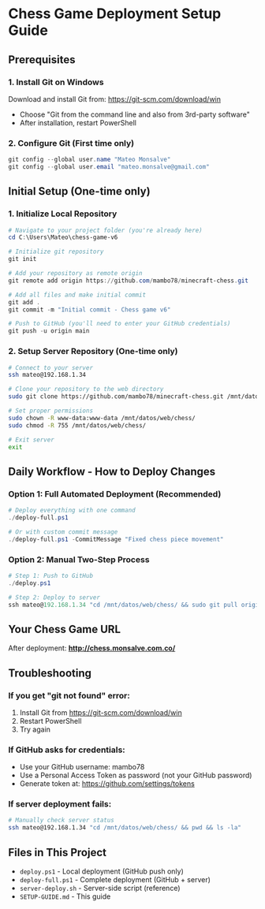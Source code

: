 # Chess Game Deployment Setup Guide

## Prerequisites

### 1. Install Git on Windows
Download and install Git from: https://git-scm.com/download/win
- Choose "Git from the command line and also from 3rd-party software"
- After installation, restart PowerShell

### 2. Configure Git (First time only)
```powershell
git config --global user.name "Mateo Monsalve"
git config --global user.email "mateo.monsalve@gmail.com"
```

## Initial Setup (One-time only)

### 1. Initialize Local Repository
```powershell
# Navigate to your project folder (you're already here)
cd C:\Users\Mateo\chess-game-v6

# Initialize git repository
git init

# Add your repository as remote origin
git remote add origin https://github.com/mambo78/minecraft-chess.git

# Add all files and make initial commit
git add .
git commit -m "Initial commit - Chess game v6"

# Push to GitHub (you'll need to enter your GitHub credentials)
git push -u origin main
```

### 2. Setup Server Repository (One-time only)
```bash
# Connect to your server
ssh mateo@192.168.1.34

# Clone your repository to the web directory
sudo git clone https://github.com/mambo78/minecraft-chess.git /mnt/datos/web/chess/

# Set proper permissions
sudo chown -R www-data:www-data /mnt/datos/web/chess/
sudo chmod -R 755 /mnt/datos/web/chess/

# Exit server
exit
```

## Daily Workflow - How to Deploy Changes

### Option 1: Full Automated Deployment (Recommended)
```powershell
# Deploy everything with one command
./deploy-full.ps1

# Or with custom commit message
./deploy-full.ps1 -CommitMessage "Fixed chess piece movement"
```

### Option 2: Manual Two-Step Process
```powershell
# Step 1: Push to GitHub
./deploy.ps1

# Step 2: Deploy to server
ssh mateo@192.168.1.34 "cd /mnt/datos/web/chess/ && sudo git pull origin main && sudo chown -R www-data:www-data . && sudo chmod -R 755 . && sudo systemctl reload nginx"
```

## Your Chess Game URL
After deployment: **http://chess.monsalve.com.co/**

## Troubleshooting

### If you get "git not found" error:
1. Install Git from https://git-scm.com/download/win
2. Restart PowerShell
3. Try again

### If GitHub asks for credentials:
- Use your GitHub username: mambo78
- Use a Personal Access Token as password (not your GitHub password)
- Generate token at: https://github.com/settings/tokens

### If server deployment fails:
```bash
# Manually check server status
ssh mateo@192.168.1.34 "cd /mnt/datos/web/chess/ && pwd && ls -la"
```

## Files in This Project
- `deploy.ps1` - Local deployment (GitHub push only)
- `deploy-full.ps1` - Complete deployment (GitHub + server)
- `server-deploy.sh` - Server-side script (reference)
- `SETUP-GUIDE.md` - This guide